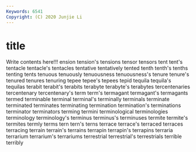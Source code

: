 ```yaml
---
Keywords: 6541
Copyright: (C) 2020 Junjie Li
---
```


# title

Write contents here!!!
ension 
tension's
tensions 
tensor 
tensors 
tent 
tent's 
tentacle 
tentacle's 
tentacles 
tentative 
tentatively
tented 
tenth 
tenth's 
tenths 
tenting 
tents 
tenuous 
tenuously 
tenuousness 
tenuousness's
tenure 
tenure's 
tenured 
tenures 
tenuring 
tepee 
tepee's 
tepees 
tepid 
tequila
tequila's 
tequilas 
terabit 
terabit's 
terabits 
terabyte 
terabyte's 
terabytes 
tercentenaries 
tercentenary
tercentenary's 
term 
term's 
termagant 
termagant's 
termagants 
termed 
terminable 
terminal 
terminal's
terminally 
terminals 
terminate 
terminated 
terminates 
terminating 
termination 
termination's 
terminations 
terminator
terminators 
terming 
termini 
terminological 
terminologies 
terminology 
terminology's 
terminus 
terminus's 
terminuses
termite 
termite's 
termites 
termly 
terms 
tern 
tern's 
terns 
terrace 
terrace's
terraced 
terraces 
terracing 
terrain 
terrain's 
terrains 
terrapin 
terrapin's 
terrapins 
terraria
terrarium 
terrarium's 
terrariums 
terrestrial 
terrestrial's 
terrestrials 
terrible 
terribly 
